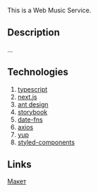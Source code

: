 This is a Web Music Service.

## Description

...

## Technologies

1. [typescript](https://www.typescriptlang.org/)
2. [next.js](https://nextjs.org/docs)
3. [ant design](https://ant.design/docs/react/introduce)
4. [storybook](https://storybook.js.org/)
5. [date-fns](https://date-fns.org/docs/Getting-Started)
6. [axios](https://axios-http.com/docs/intro)
7. [yup](https://github.com/jquense/yup)
8. [styled-components](https://styled-components.com/docs)

## Links

[Макет](https://www.behance.net/gallery/118276775/Mytones-Music-Streaming-Web-App)
